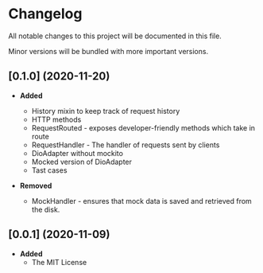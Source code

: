# Changelog

All notable changes to this project will be documented in this file.

Minor versions will be bundled with more important versions.

## [0.1.0] (2020-11-20)

- **Added**
  - History mixin to keep track of request history
  - HTTP methods
  - RequestRouted - exposes developer-friendly methods which take in route
  - RequestHandler - The handler of requests sent by clients
  - DioAdapter without mockito
  - Mocked version of DioAdapter
  - Tast cases

- **Removed**
  - MockHandler - ensures that mock data is saved and retrieved from the disk.

## [0.0.1] (2020-11-09)

- **Added**
  - The MIT License
